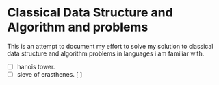 # Classical Data Structure and Algorithm and problems  

This is an attempt to document my effort to solve my solution to classical data structure and algorithm problems in languages i am familiar with.


- [  ] hanois tower.
- [  ] sieve of erasthenes.
[  ] 
